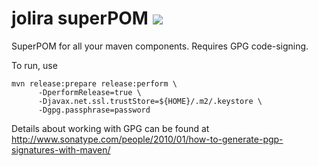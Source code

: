 jolira superPOM [<img src="https://secure.travis-ci.org/jolira/superpom.png" />](http://travis-ci.org/#!/jolira/superpom)
=========================

SuperPOM for all your maven components. Requires GPG code-signing.

To run, use

```
mvn release:prepare release:perform \
      -DperformRelease=true \
      -Djavax.net.ssl.trustStore=${HOME}/.m2/.keystore \
      -Dgpg.passphrase=password
```

Details about working with GPG can be found at http://www.sonatype.com/people/2010/01/how-to-generate-pgp-signatures-with-maven/

